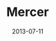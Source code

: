 ---
date: 2013-07-11
title: Mercer
categories: partner
logo: Mercer_logo.png
www: http://www.mercer.us/‎
---